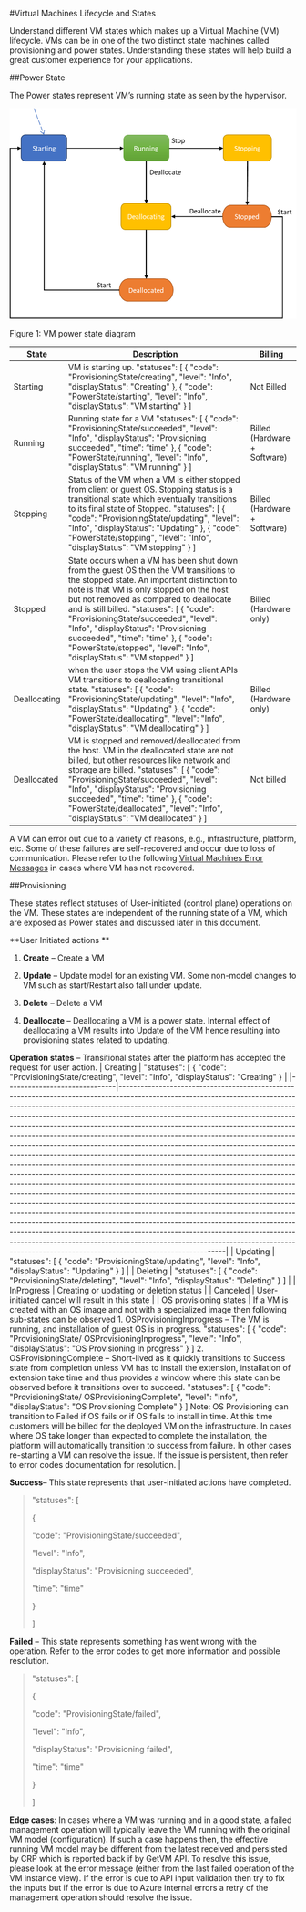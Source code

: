#Virtual Machines Lifecycle and States

Understand different VM states which makes up a Virtual Machine (VM)
lifecycle. VMs can be in one of the two distinct state machines called
provisioning and power states. Understanding these states will help
build a great customer experience for your applications.

##Power State

The Power states represent VM’s running state as seen by the hypervisor.

![VM power state diagram](./media/Virtual-Machines-States/VM-Power-States.png)

Figure 1: VM power state diagram

|    State    |    Description    |    Billing    |
|--------------------|----------------------------------------------------------------------------------------------------------------------------------------------------------------------------------------------------------------------------------------------------------------------------------------------------------------------------------------------------------------------------------------------------------------------------------------------------------------------------------------------------------------------------------------------------------------------------------------------|-------------------------------------|
|    Starting    |    VM is starting up.    "statuses": [       {         "code":   "ProvisioningState/creating",         "level":   "Info",           "displayStatus": "Creating"       },       {         "code":   "PowerState/starting",         "level":   "Info",           "displayStatus": "VM starting"       }     ]    |    Not Billed    |
|    Running    |    Running state for a VM   "statuses": [       {         "code":   "ProvisioningState/succeeded",         "level":   "Info",           "displayStatus": "Provisioning succeeded",         "time": “time”       },       {         "code":   "PowerState/running",         "level":   "Info",           "displayStatus": "VM running"       }     ]    |    Billed (Hardware + Software)     |
|    Stopping    |    Status of the VM when a VM is either   stopped from client or guest OS. Stopping   status is a transitional state which eventually transitions to its final state of Stopped.   "statuses": [       {         "code":   "ProvisioningState/updating",         "level":   "Info",           "displayStatus": "Updating"       },       {         "code":   "PowerState/stopping",         "level":   "Info",           "displayStatus": "VM stopping"       }     ]     |    Billed (Hardware + Software)    |
|    Stopped    |    State occurs when a VM has been shut   down from the guest OS then the VM transitions to the stopped state.    An important distinction to   note is that VM is only stopped on the host but not removed as compared to   deallocate and is still billed.    "statuses": [       {         "code":   "ProvisioningState/succeeded",         "level":   "Info",           "displayStatus": "Provisioning succeeded",         "time":   "time"       },       {         "code":   "PowerState/stopped",         "level":   "Info",           "displayStatus": "VM stopped"       }     ]    |    Billed (Hardware only)    |
|    Deallocating    |    when the user stops the VM using client APIs VM transitions   to deallocating transitional state.   "statuses": [       {         "code":   "ProvisioningState/updating",         "level":   "Info",           "displayStatus": "Updating"       },       {         "code":   "PowerState/deallocating",         "level":   "Info",           "displayStatus": "VM deallocating"       }     ]    |    Billed (Hardware only)    |
|    Deallocated    |    VM is stopped and removed/deallocated from the host. VM in the deallocated state are not billed, but other   resources like network and storage are billed.   "statuses": [       {         "code":   "ProvisioningState/succeeded",         "level":   "Info",           "displayStatus": "Provisioning succeeded",         "time":   "time"       },       {         "code":   "PowerState/deallocated",         "level":   "Info",           "displayStatus": "VM deallocated"       }     ]    |    Not billed     | 

A VM can error out due to a variety of reasons, e.g., infrastructure,
platform, etc. Some of these failures are self-recovered and occur due
to loss of communication. Please refer to the following [Virtual
Machines Error
Messages](https://docs.microsoft.com/en-us/azure/virtual-machines/windows/error-messages)
in cases where VM has not recovered.

##Provisioning

These states reflect statuses of User-initiated (control plane)
operations on the VM. These states are independent of the running state
of a VM, which are exposed as Power states and discussed later in this
document.

**User Initiated actions **

1.  **Create** – Create a VM

2.  **Update** – Update model for an existing VM. Some non-model changes
    to VM such as start/Restart also fall under update.

3.  **Delete** – Delete a VM

4.  **Deallocate** – Deallocating a VM is a power state. Internal effect
    of deallocating a VM results into Update of the VM hence resulting
    into provisioning states related to updating.

**Operation states** – Transitional states after the platform has
accepted the request for user action.
|    Creating    |    "statuses":   [       {         "code":   "ProvisioningState/creating",         "level": "Info",         "displayStatus":   "Creating"       }    |
|------------------------------|-----------------------------------------------------------------------------------------------------------------------------------------------------------------------------------------------------------------------------------------------------------------------------------------------------------------------------------------------------------------------------------------------------------------------------------------------------------------------------------------------------------------------------------------------------------------------------------------------------------------------------------------------------------------------------------------------------------------------------------------------------------------------------------------------------------------------------------------------------------------------------------------------------------------------------------------------------------------------------------------------------------------------------------------------------------------------------------------------------------------------------------------------------------------------------------------------------------------------------------------------------------------------------------------------------------------------------------------------------------------------------------------------------------|
|    Updating    |    "statuses":   [       {         "code":   "ProvisioningState/updating",         "level": "Info",         "displayStatus":   "Updating"       }     ]    |
|    Deleting    |    "statuses":   [       {         "code":   "ProvisioningState/deleting",         "level": "Info",         "displayStatus":   "Deleting"       }     ]    |
|    InProgress    |    Creating or updating or deletion status    |
|    Canceled    |    User-initiated cancel will   result in this state    |
|    OS provisioning states    |    If a VM is created with an OS image and not with a specialized image then following sub-states can be   observed   1.       OSProvisioningInprogress – The VM is   running, and installation of guest OS   is in progress.    "statuses":   [       {         "code": "ProvisioningState/ OSProvisioningInprogress",         "level": "Info",         "displayStatus": "OS   Provisioning In progress"       }   ]   2.         OSProvisioningComplete   – Short-lived as it quickly transitions to Success state from completion   unless VM has to install the extension,   installation of extension take time and thus provides a window where this   state can be observed before it   transitions over to succeed.   "statuses":   [       {         "code":   "ProvisioningState/ OSProvisioningComplete",         "level": "Info",         "displayStatus": "OS   Provisioning Complete"       }   ]   Note: OS Provisioning can transition to Failed if OS fails or if   OS fails to install in time. At this time customers will be billed for the deployed   VM on the infrastructure. In cases where OS take longer than expected to   complete the installation, the platform   will automatically transition to success from failure. In other cases   re-starting a VM can resolve the issue. If the issue is persistent, then refer to error codes   documentation for resolution.     |

**Success**– This state represents that user-initiated actions have
completed.

> "statuses": \[
>
> {
>
> "code": "ProvisioningState/succeeded",
>
> "level": "Info",
>
> "displayStatus": "Provisioning succeeded",
>
> "time": "time"
>
> }
>
> \]

**Failed** – This state represents something has went wrong with the
operation. Refer to the error codes to get more information and possible
resolution.

> "statuses": \[
>
> {
>
> "code": "ProvisioningState/failed",
>
> "level": "Info",
>
> "displayStatus": "Provisioning failed",
>
> "time": "time"
>
> }
>
> \]

**Edge cases**: In cases where a VM was running and in a good state, a
failed management operation will typically leave the VM running with the
original VM model (configuration). If such a case happens then, the
effective running VM model may be different from the latest received and
persisted by CRP which is reported back if by GetVM API. To resolve this
issue, please look at the error message (either from the last failed
operation of the VM instance view). If the error is due to API input
validation then try to fix the inputs but if the error is due to Azure
internal errors a retry of the management operation should resolve the
issue.

